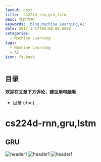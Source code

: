 ```yaml
---
layout: post
title:  cs224d-rnn,gru,lstm
desc: 我的博客
keywords: 'blog,Machine Learning,AI'
date: 2017-3-17T00:00:00.000Z
categories:
  - Machine Learning
tags:
  - Machine Learning
  - AI
icon: fa-book
---
```



## 目录
**欢迎在文章下方评论，建议用电脑看**

* 目录
{:toc}


# cs224d-rnn,gru,lstm

## GRU

<img src="{{ site.img_path }}/Machine Learning/gru1.png" alt="header1" style="height:auto!important;width:auto%;max-width:1020px;"/>

<img src="{{ site.img_path }}/Machine Learning/gru2.png" alt="header1" style="height:auto!important;width:auto%;max-width:1020px;"/>

<img src="{{ site.img_path }}/Machine Learning/gru3.png" alt="header1" style="height:auto!important;width:auto%;max-width:1020px;"/>

  <!-- 多说评论框 start -->
  <div class="ds-thread" data-thread-key="2017031701" data-title="cs224d-rnn,gru,lstm" data-url=""></div>
<!-- 多说评论框 end -->
<!-- 多说公共JS代码 start (一个网页只需插入一次) -->
<script type="text/javascript">
var duoshuoQuery = {short_name:"yzhhome"};
  (function() {
    var ds = document.createElement('script');
    ds.type = 'text/javascript';ds.async = true;
    ds.src = (document.location.protocol == 'https:' ? 'https:' : 'http:') + '//static.duoshuo.com/embed.js';
    ds.charset = 'UTF-8';
    (document.getElementsByTagName('head')[0] 
     || document.getElementsByTagName('body')[0]).appendChild(ds);
  })();
  </script>

